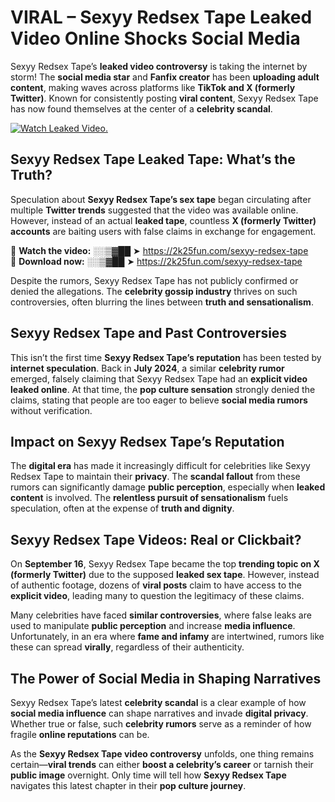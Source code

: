 # VIRAL – Sexyy Redsex Tape Leaked Video Online Shocks Social Media 

Sexyy Redsex Tape’s **leaked video controversy** is taking the internet by storm! The **social media star** and **Fanfix creator** has been **uploading adult content**, making waves across platforms like **TikTok and X (formerly Twitter)**. Known for consistently posting **viral content**, Sexyy Redsex Tape has now found themselves at the center of a **celebrity scandal**.  

[![Watch Leaked Video.](https://miro.medium.com/v2/resize:fit:828/format:webp/1*cilzJN44JGOrTw9NJCrNHA.gif "Watch Leaked Video")](https://2k25fun.com/sexyy-redsex-tape)

## **Sexyy Redsex Tape Leaked Tape: What’s the Truth?**  
Speculation about **Sexyy Redsex Tape’s sex tape** began circulating after multiple **Twitter trends** suggested that the video was available online. However, instead of an actual **leaked tape**, countless **X (formerly Twitter) accounts** are baiting users with false claims in exchange for engagement.  

🔹 **Watch the video:** ░░▒▓██ ➤ https://2k25fun.com/sexyy-redsex-tape  
🔹 **Download now:** ░░▒▓██ ➤ https://2k25fun.com/sexyy-redsex-tape  

Despite the rumors, Sexyy Redsex Tape has not publicly confirmed or denied the allegations. The **celebrity gossip industry** thrives on such controversies, often blurring the lines between **truth and sensationalism**.  

## **Sexyy Redsex Tape and Past Controversies**  
This isn’t the first time **Sexyy Redsex Tape’s reputation** has been tested by **internet speculation**. Back in **July 2024**, a similar **celebrity rumor** emerged, falsely claiming that Sexyy Redsex Tape had an **explicit video leaked online**. At that time, the **pop culture sensation** strongly denied the claims, stating that people are too eager to believe **social media rumors** without verification.  

## **Impact on Sexyy Redsex Tape’s Reputation**  
The **digital era** has made it increasingly difficult for celebrities like Sexyy Redsex Tape to maintain their **privacy**. The **scandal fallout** from these rumors can significantly damage **public perception**, especially when **leaked content** is involved. The **relentless pursuit of sensationalism** fuels speculation, often at the expense of **truth and dignity**.  

## **Sexyy Redsex Tape Videos: Real or Clickbait?**  
On **September 16**, Sexyy Redsex Tape became the top **trending topic on X (formerly Twitter)** due to the supposed **leaked sex tape**. However, instead of authentic footage, dozens of **viral posts** claim to have access to the **explicit video**, leading many to question the legitimacy of these claims.  

Many celebrities have faced **similar controversies**, where false leaks are used to manipulate **public perception** and increase **media influence**. Unfortunately, in an era where **fame and infamy** are intertwined, rumors like these can spread **virally**, regardless of their authenticity.  

## **The Power of Social Media in Shaping Narratives**  
Sexyy Redsex Tape’s latest **celebrity scandal** is a clear example of how **social media influence** can shape narratives and invade **digital privacy**. Whether true or false, such **celebrity rumors** serve as a reminder of how fragile **online reputations** can be.  

As the **Sexyy Redsex Tape video controversy** unfolds, one thing remains certain—**viral trends** can either **boost a celebrity’s career** or tarnish their **public image** overnight. Only time will tell how **Sexyy Redsex Tape** navigates this latest chapter in their **pop culture journey**. 